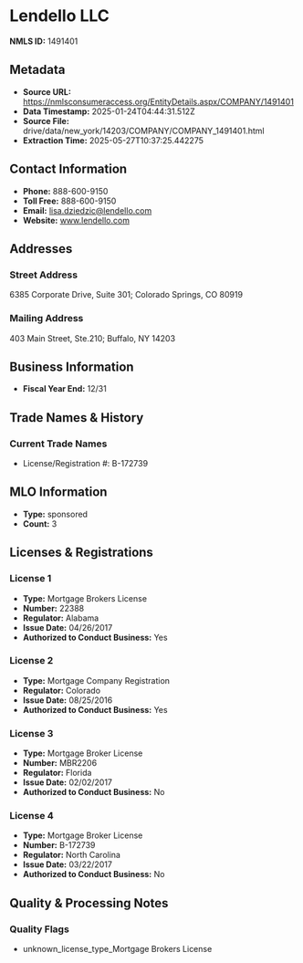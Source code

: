 # Lendello LLC

**NMLS ID:** 1491401

## Metadata
- **Source URL:** https://nmlsconsumeraccess.org/EntityDetails.aspx/COMPANY/1491401
- **Data Timestamp:** 2025-01-24T04:44:31.512Z
- **Source File:** drive/data/new_york/14203/COMPANY/COMPANY_1491401.html
- **Extraction Time:** 2025-05-27T10:37:25.442275

## Contact Information
- **Phone:** 888-600-9150
- **Toll Free:** 888-600-9150
- **Email:** lisa.dziedzic@lendello.com
- **Website:** www.lendello.com

## Addresses
### Street Address
6385 Corporate Drive, Suite 301; Colorado Springs, CO 80919

### Mailing Address
403 Main Street, Ste.210; Buffalo, NY 14203

## Business Information
- **Fiscal Year End:** 12/31

## Trade Names & History
### Current Trade Names
- License/Registration #: B-172739

## MLO Information
- **Type:** sponsored
- **Count:** 3

## Licenses & Registrations

### License 1
- **Type:** Mortgage Brokers License
- **Number:** 22388
- **Regulator:** Alabama
- **Issue Date:** 04/26/2017
- **Authorized to Conduct Business:** Yes

### License 2
- **Type:** Mortgage Company Registration
- **Regulator:** Colorado
- **Issue Date:** 08/25/2016
- **Authorized to Conduct Business:** Yes

### License 3
- **Type:** Mortgage Broker License
- **Number:** MBR2206
- **Regulator:** Florida
- **Issue Date:** 02/02/2017
- **Authorized to Conduct Business:** No

### License 4
- **Type:** Mortgage Broker License
- **Number:** B-172739
- **Regulator:** North Carolina
- **Issue Date:** 03/22/2017
- **Authorized to Conduct Business:** No

## Quality & Processing Notes
### Quality Flags
- unknown_license_type_Mortgage Brokers License
